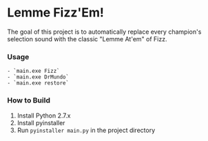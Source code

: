 # Lemme Fizz'Em!

The goal of this project is to automatically replace every champion's selection sound with the classic "Lemme At'em" of Fizz.

### Usage

	- `main.exe Fizz`
	- `main.exe DrMundo`
	- `main.exe restore`

### How to Build

   1. Install Python 2.7.x
   2. Install pyinstaller
   3. Run `pyinstaller main.py` in the project directory